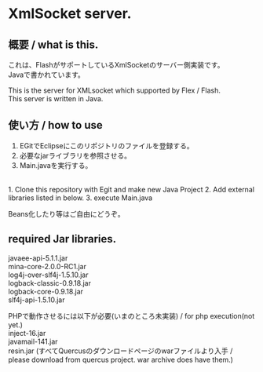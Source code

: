 # XmlSocket server.

## 概要 / what is this.
これは、FlashがサポートしているXmlSocketのサーバー側実装です。
<br />Javaで書かれています。

This is the server for XMLsocket which supported by Flex / Flash.
<br />This server is written in Java.

## 使い方 / how to use
1. EGitでEclipseにこのリポジトリのファイルを登録する。
2. 必要なjarライブラリを参照させる。
3. Main.javaを実行する。

<br />
1. Clone this repository with Egit and make new Java Project
2. Add external libraries listed in below.
3. execute Main.java

Beans化したり等はご自由にどうぞ。

## required Jar libraries.
javaee-api-5.1.1.jar
<br />mina-core-2.0.0-RC1.jar
<br />log4j-over-slf4j-1.5.10.jar
<br />logback-classic-0.9.18.jar
<br />logback-core-0.9.18.jar
<br />slf4j-api-1.5.10.jar

PHPで動作させるには以下が必要(いまのところ未実装) / for php execution(not yet.)
<br />inject-16.jar
<br />javamail-141.jar
<br />resin.jar
(すべてQuercusのダウンロードページのwarファイルより入手 / please download from quercus project. war archive does have them.)

